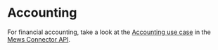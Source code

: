 # Accounting

For financial accounting, take a look at the [Accounting use case](https://mews-systems.gitbook.io/connector-api/use-cases/accounting) in the [Mews Connector API](https://mews-systems.gitbook.io/connector-api).
